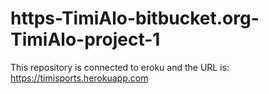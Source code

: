 # https-TimiAlo-bitbucket.org-TimiAlo-project-1
This repository is connected to eroku and the URL is: https://timisports.herokuapp.com

